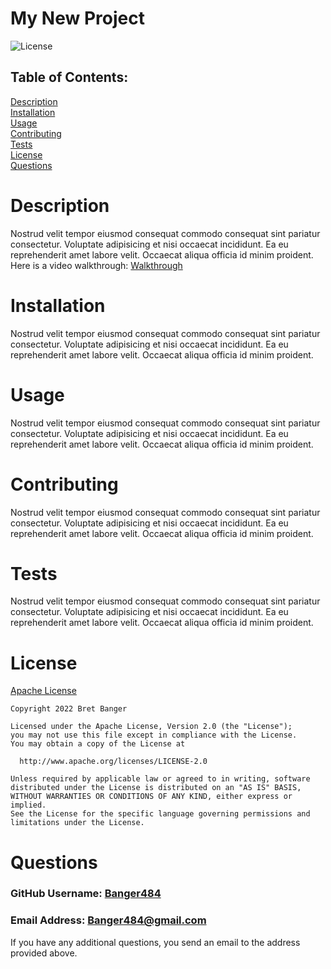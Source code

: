 # My New Project
  ![License](https://img.shields.io/badge/License-Apache_2.0-blue.svg)<br>
  ## Table of Contents:
  [Description](#description)<br>
  [Installation](#installation)<br>
  [Usage](#usage)<br>
  [Contributing](#contributing)<br>
  [Tests](#tests)<br>
  [License](#license)<br>
  [Questions](#questions)<br>

  # Description
  Nostrud velit tempor eiusmod consequat commodo consequat sint pariatur consectetur. Voluptate adipisicing et nisi occaecat incididunt. Ea eu reprehenderit amet labore velit. Occaecat aliqua officia id minim proident.<br>
  Here is a video walkthrough: [Walkthrough](https://vimeo.com/699658115/b954a14c34)
  # Installation
  Nostrud velit tempor eiusmod consequat commodo consequat sint pariatur consectetur. Voluptate adipisicing et nisi occaecat incididunt. Ea eu reprehenderit amet labore velit. Occaecat aliqua officia id minim proident.
  # Usage
  Nostrud velit tempor eiusmod consequat commodo consequat sint pariatur consectetur. Voluptate adipisicing et nisi occaecat incididunt. Ea eu reprehenderit amet labore velit. Occaecat aliqua officia id minim proident.
  # Contributing
  Nostrud velit tempor eiusmod consequat commodo consequat sint pariatur consectetur. Voluptate adipisicing et nisi occaecat incididunt. Ea eu reprehenderit amet labore velit. Occaecat aliqua officia id minim proident.
  # Tests
  Nostrud velit tempor eiusmod consequat commodo consequat sint pariatur consectetur. Voluptate adipisicing et nisi occaecat incididunt. Ea eu reprehenderit amet labore velit. Occaecat aliqua officia id minim proident.
  # License
  [Apache License](http://www.apache.org/licenses/LICENSE-2.0)
  
    Copyright 2022 Bret Banger

    Licensed under the Apache License, Version 2.0 (the "License");
    you may not use this file except in compliance with the License.
    You may obtain a copy of the License at
 
      http://www.apache.org/licenses/LICENSE-2.0
 
    Unless required by applicable law or agreed to in writing, software
    distributed under the License is distributed on an "AS IS" BASIS,
    WITHOUT WARRANTIES OR CONDITIONS OF ANY KIND, either express or implied.
    See the License for the specific language governing permissions and
    limitations under the License.
  # Questions
  ### GitHub Username: [Banger484](https://github.com/Banger484)<br>
  ### Email Address:   Banger484@gmail.com<br>
  If you have any additional questions, you send an email to the address provided above.
